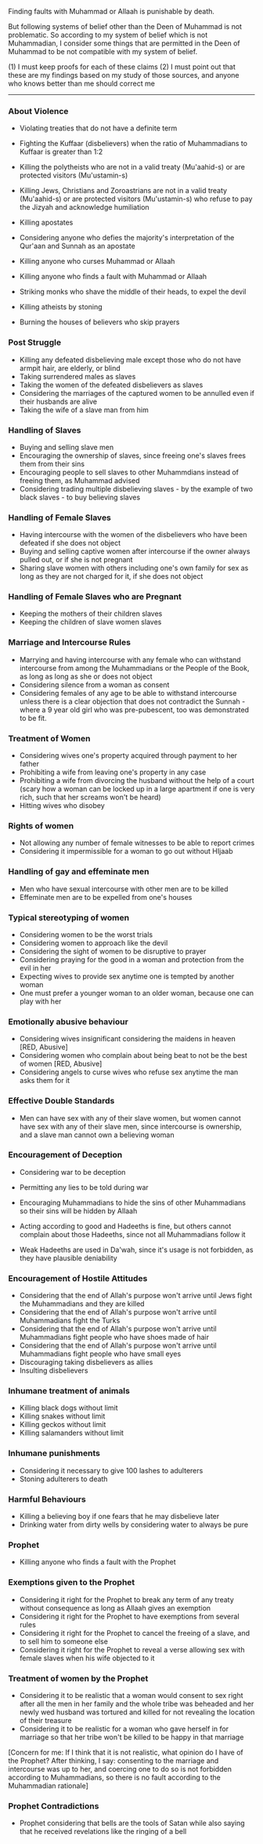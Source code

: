 Finding faults with Muhammad or Allaah is punishable by death.

But following systems of belief other than the Deen of Muhammad is not problematic. So according to my system of belief which is not Muhammadian, I consider some things that are permitted in the Deen of Muhammad to be not compatible with my system of belief.

(1) I must keep proofs for each of these claims
(2) I must point out that these are my findings based on my study of those sources, and anyone who knows better than me should correct me

---
### About Violence

- Violating treaties that do not have a definite term
- Fighting the Kuffaar (disbelievers) when the ratio of Muhammadians to Kuffaar is greater than 1:2
- Killing the polytheists who are not in a valid treaty (Mu'aahid-s) or are protected visitors (Mu'ustamin-s)
- Killing Jews, Christians and Zoroastrians are not in a valid treaty (Mu'aahid-s) or are protected visitors (Mu'ustamin-s) who refuse to pay the Jizyah and acknowledge humiliation
- Killing apostates
- Considering anyone who defies the majority's interpretation of the Qur'aan and Sunnah as an apostate
- Killing anyone who curses Muhammad or Allaah
- Killing anyone who finds a fault with Muhammad or Allaah

- Striking monks who shave the middle of their heads, to expel the devil
- Killing atheists by stoning
- Burning the houses of believers who skip prayers

### Post Struggle

- Killing any defeated disbelieving male except those who do not have armpit hair, are elderly, or blind
- Taking surrendered males as slaves
- Taking the women of the defeated disbelievers as slaves
- Considering the marriages of the captured women to be annulled even if their husbands are alive
- Taking the wife of a slave man from him

### Handling of Slaves

- Buying and selling slave men
- Encouraging the ownership of slaves, since freeing one's slaves frees them from their sins
- Encouraging people to sell slaves to other Muhammdians instead of freeing them, as Muhammad advised
- Considering trading multiple disbelieving slaves - by the example of two black slaves -  to buy believing slaves

### Handling of Female Slaves

- Having intercourse with the women of the disbelievers who have been defeated if she does not object
- Buying and selling captive women after intercourse if the owner always pulled out, or if she is not pregnant
- Sharing slave women with others including one's own family for sex as long as they are not charged for it, if she does not object

### Handling of Female Slaves who are Pregnant

- Keeping the mothers of their children slaves
- Keeping the children of slave women slaves

### Marriage and Intercourse Rules

- Marrying and having intercourse with any female who can withstand intercourse from among the Muhammadians or the People of the Book, as long as long as she or does not object
- Considering silence from a woman as consent
- Considering females of any age to be able to withstand intercourse unless there is a clear objection that does not contradict the Sunnah - where a 9 year old girl who was pre-pubescent, too was demonstrated to be fit.

### Treatment of Women

- Considering wives one's property acquired through payment to her father
- Prohibiting a wife from leaving one's property in any case
- Prohibiting a wife from divorcing the husband without the help of a court (scary how a woman can be locked up in a large apartment if one is very rich, such that her screams won't be heard)
- Hitting wives who disobey

### Rights of women

- Not allowing any number of female witnesses to be able to report crimes
- Considering it impermissible for a woman to go out without HIjaab

### Handling of gay and effeminate men

- Men who have sexual intercourse with other men are to be killed
- Effeminate men are to be expelled from one's houses

### Typical stereotyping of women

- Considering women to be the worst trials
- Considering women to approach like the devil
- Considering the sight of women to be disruptive to prayer
- Considering praying for the good in a woman and protection from the evil in her
- Expecting wives to provide sex anytime one is tempted by another woman
- One must prefer a younger woman to an older woman, because one can play with her

### Emotionally abusive behaviour

- Considering wives insignificant considering the maidens in heaven [RED, Abusive]
- Considering women who complain about being beat to not be the best of women [RED, Abusive]
- Considering angels to curse wives who refuse sex anytime the man asks them for it

### Effective Double Standards

- Men can have sex with any of their slave women, but women cannot have sex with any of their slave men, since intercourse is ownership, and a slave man cannot own a believing woman

### Encouragement of Deception

- Considering war to be deception
- Permitting any lies to be told during war
- Encouraging Muhammadians to hide the sins of other Muhammadians so their sins will be hidden by Allaah

- Acting according to good and Hadeeths is fine, but others cannot complain about those Hadeeths, since not all Muhammadians follow it
- Weak Hadeeths are used in Da'wah, since it's usage is not forbidden, as they have plausible deniability

### Encouragement of Hostile Attitudes

- Considering that the end of Allah's purpose won't arrive until Jews fight the Muhammadians and they are killed
- Considering that the end of Allah's purpose won't arrive until Muhammadians fight the Turks
- Considering that the end of Allah's purpose won't arrive until Muhammadians fight people who have shoes made of hair
- Considering that the end of Allah's purpose won't arrive until Muhammadians fight people who have small eyes
- Discouraging taking disbelievers as allies
- Insulting disbelievers

### Inhumane treatment of animals

- Killing black dogs without limit
- Killing snakes without limit
- Killing geckos without limit
- Killing salamanders without limit

### Inhumane punishments

- Considering it necessary to give 100 lashes to adulterers
- Stoning adulterers to death

### Harmful Behaviours

- Killing a believing boy if one fears that he may disbelieve later
- Drinking water from dirty wells by considering water to always be pure

### Prophet

- Killing anyone who finds a fault with the Prophet

### Exemptions given to the Prophet

- Considering it right for the Prophet to break any term of any treaty without consequence as long as Allaah gives an exemption
- Considering it right for the Prophet to have exemptions from several rules
- Considering it right for the Prophet to cancel the freeing of a slave, and to sell him to someone else
- Considering it right for the Prophet to reveal a verse allowing sex with female slaves when his wife objected to it

### Treatment of women by the Prophet

- Considering it to be realistic that a woman would consent to sex right after all the men in her family and the whole tribe was beheaded and her newly wed husband was tortured and killed for not revealing the location of their treasure
- Considering it to be realistic for a woman who gave herself in for marriage so that her tribe won't be killed to be happy in that marriage

[Concern for me: If I think that it is not realistic, what opinion do I have of the Prophet? After thinking, I say: consenting to the marriage and intercourse was up to her, and coercing one to do so is not forbidden according to Muhammadians, so there is no fault according to the Muhammadian rationale]

### Prophet Contradictions

- Prophet considering that bells are the tools of Satan while also saying that he received revelations like the ringing of a bell